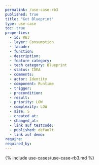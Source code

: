 ```yaml
---
permalink: /use-case-rb3
published: true
title: "Get Blueprint"
type: use-case
toc: true
properties:
  - id: RB3
  - layer: Consumption
  - facade:
  - function:
  - description:
  - feature category:
  - tech category: Blueprint
  - status: IDEA
  - comments:
  - actor: Identity
  - component: Runtime
  - trigger:
  - precondition:
  - result:
  - priority: LOW
  - complexity: LOW
  - size: S
  - created_at:
  - changed_at:
  - link auf testcode:
  - published: default
  - link auf demo:
require:
required_by:
---
```


{% include use-cases/use-case-rb3.md %}
